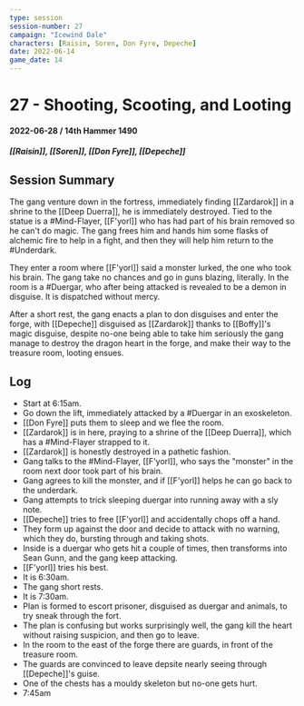```yaml
---
type: session
session-number: 27
campaign: "Icewind Dale"
characters: [Raisin, Soren, Don Fyre, Depeche]
date: 2022-06-14
game_date: 14
---
```


# 27 - Shooting, Scooting, and Looting
#### 2022-06-28 / 14th Hammer 1490
##### [[Raisin]], [[Soren]], [[Don Fyre]], [[Depeche]]

## Session Summary
The gang venture down in the fortress, immediately finding [[Zardarok]] in a shrine to the [[Deep Duerra]], he is immediately destroyed. Tied to the statue is a #Mind-Flayer, [[F'yorl]] who has had part of his brain removed so he can't do magic.
The gang frees him and hands him some flasks of alchemic fire to help in a fight, and then they will help him return to the #Underdark. 

They enter a room where [[F'yorl]] said a monster lurked, the one who took his brain. The gang take no chances and go in guns blazing, literally. In the room is a #Duergar, who after being attacked is revealed to be a demon in disguise. It is dispatched without mercy.

After a short rest, the gang enacts a plan to don disguises and enter the forge, with [[Depeche]] disguised as [[Zardarok]] thanks to [[Boffy]]'s magic disguise, despite no-one being able to take him seriously the gang manage to destroy the dragon heart in the forge, and make their way to the treasure room, looting ensues.

## Log
- Start at 6:15am.
- Go down the lift, immediately attacked by a #Duergar in an exoskeleton.
- [[Don Fyre]] puts them to sleep and we flee the room.
- [[Zardarok]] is in here, praying to a shrine of the [[Deep Duerra]], which has a #Mind-Flayer  strapped to it.
- [[Zardarok]] is honestly destroyed in a pathetic fashion.
- Gang talks to the #Mind-Flayer, [[F'yorl]], who says the "monster" in the room next door took part of his brain.
- Gang agrees to kill the monster, and if [[F'yorl]] helps he can go back to the underdark.
- Gang attempts to trick sleeping duergar into running away with a sly note.
- [[Depeche]] tries to free [[F'yorl]] and accidentally chops off a hand.
- They form up against the door and decide to attack with no warning, which they do, bursting through and taking shots.
- Inside is a duergar who gets hit a couple of times, then transforms into Sean Gunn, and the gang keep attacking.
- [[F'yorl]] tries his best.
- It is 6:30am.
- The gang short rests.
- It is 7:30am.
- Plan is formed to escort prisoner, disguised as duergar and animals, to try sneak through the fort.
- The plan is confusing but works surprisingly well, the gang kill the heart without raising suspicion, and then go to leave.
- In the room to the east of the forge there are guards, in front of the treasure room.
- The guards are convinced to leave depsite nearly seeing through [[Depeche]]'s guise.
- One of the chests has a mouldy skeleton but no-one gets hurt.
- 7:45am
